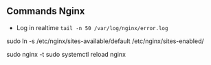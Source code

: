 ## Commands Nginx

* Log in realtime ``tail -n 50 /var/log/nginx/error.log``


sudo ln -s /etc/nginx/sites-available/default /etc/nginx/sites-enabled/


sudo nginx -t
sudo systemctl reload nginx
